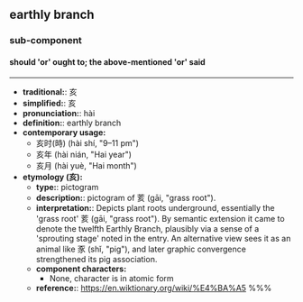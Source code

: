 ## earthly branch
### sub-component
#### should 'or' ought to; the above-mentioned 'or' said
---
- **traditional:**: 亥
- **simplified:**: 亥
- **pronunciation:**: hài
- **definition:**: earthly branch
- **contemporary usage:**
  - 亥时(時) (hài shí, "9–11 pm")
  - 亥年 (hài nián, "Hai year")
  - 亥月 (hài yuè, "Hai month")
- **etymology (亥):**
  - **type:**: pictogram
  - **description:**: pictogram of 荄 (gāi, "grass root").
  - **interpretation:**: Depicts plant roots underground, essentially the 'grass root' 荄 (gāi, "grass root"). By semantic extension it came to denote the twelfth Earthly Branch, plausibly via a sense of a 'sprouting stage' noted in the entry. An alternative view sees it as an animal like 豕 (shǐ, "pig"), and later graphic convergence strengthened its pig association.
  - **component characters:**
    - None, character is in atomic form
  - **reference:**: https://en.wiktionary.org/wiki/%E4%BA%A5
%%%
